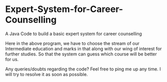 # Expert-System-for-Career-Counselling
A Java Code to build a basic expert system for career counselling

Here in the above program, we have to choose the stream of our Intermediate education and marks in that along with our wing of interest for further studies. So that the system can guess which course will be better for us.

Any queries/doubts regarding the code?
Feel free to ping me up any time. I will try to resolve it as soon as possible.
